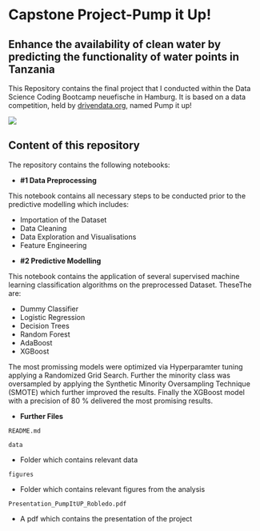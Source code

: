 # Capstone Project-Pump it Up! 
## Enhance the availability of clean water by predicting the functionality of water points in Tanzania

This Repository contains the final project that I conducted within the Data Science Coding Bootcamp neuefische in Hamburg. It is based on a data competition, held by [drivendata.org](https://www.drivendata.org/competitions/7/pump-it-up-data-mining-the-water-table/), named Pump it up!

![](https://cdnuploads.aa.com.tr/uploads/Contents/2017/03/13/thumbs_b_c_919380a969cf7427774545cf4b641472.jpg?v=173523)


##  Content of this repository

The repository contains the following notebooks:

* **#1 Data Preprocessing**

This notebook contains all necessary steps to be conducted prior to the predictive modelling which includes:
  - Importation of the Dataset
  - Data Cleaning
  - Data Exploration and Visualisations
  - Feature Engineering

* **#2 Predictive Modelling**

This notebook contains the application of several supervised machine learning classification algorithms on the preprocessed Dataset. TheseThe are:
- Dummy Classifier
- Logistic Regression
- Decision Trees
- Random Forest
- AdaBoost
- XGBoost

The most promissing models were optimized via Hyperparamter tuning applying a Randomized Grid Search. Further the minority class was oversampled by applying the Synthetic Minority Oversampling Technique (SMOTE) which further improved the results. Finally the XGBoost model with a precision of 80 % delivered the most promising results.

* **Further Files**

`README.md`

`data`
* Folder which contains relevant data

`figures`
* Folder which contains relevant figures from the analysis

`Presentation_PumpItUP_Robledo.pdf`
* A pdf which contains the presentation of the project


